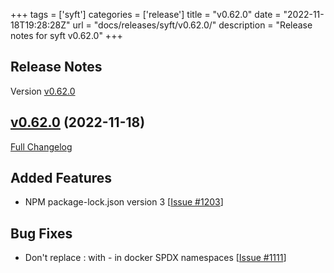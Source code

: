 +++
tags = ['syft']
categories = ['release']
title = "v0.62.0"
date = "2022-11-18T19:28:28Z"
url = "docs/releases/syft/v0.62.0/"
description = "Release notes for syft v0.62.0"
+++

## Release Notes

Version [v0.62.0](https://github.com/anchore/syft/releases/tag/v0.62.0)

## [v0.62.0](https://github.com/anchore/syft/tree/v0.62.0) (2022-11-18)

[Full Changelog](https://github.com/anchore/syft/compare/v0.61.0...v0.62.0)

## Added Features

- NPM package-lock.json version 3 [[Issue #1203](https://github.com/anchore/syft/issues/1203)]

## Bug Fixes

- Don't replace : with - in docker SPDX namespaces [[Issue #1111](https://github.com/anchore/syft/issues/1111)]
